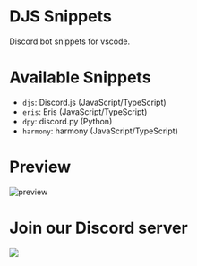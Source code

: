 # DJS Snippets
Discord bot snippets for vscode.

# Available Snippets
- `djs`: Discord.js (JavaScript/TypeScript)
- `eris`: Eris (JavaScript/TypeScript)
- `dpy`: discord.py (Python)
- `harmony`: harmony (JavaScript/TypeScript)

# Preview
![preview](https://media1.giphy.com/media/UWJN8fUBibtcUrV0fy/giphy.gif)

# Join our Discord server
[![](https://i.imgur.com/f6hNUfc.png)](https://discord.gg/2SUybzb)